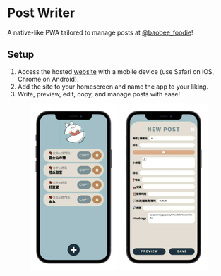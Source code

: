 # Post Writer
A native-like PWA tailored to manage posts at [@baobee_foodie](https://www.instagram.com/baobee_foodie/)!  
## Setup
1. Access the hosted [website](https://andy-techen.github.io/post-writer/index.html) with a mobile device (use Safari on iOS, Chrome on Android).
2. Add the site to your homescreen and name the app to your liking.
3. Write, preview, edit, copy, and manage posts with ease!

<p align="center">
  <img src="images/main.png" width="200" />
  <img src="images/post.png" width="200" />
</p>